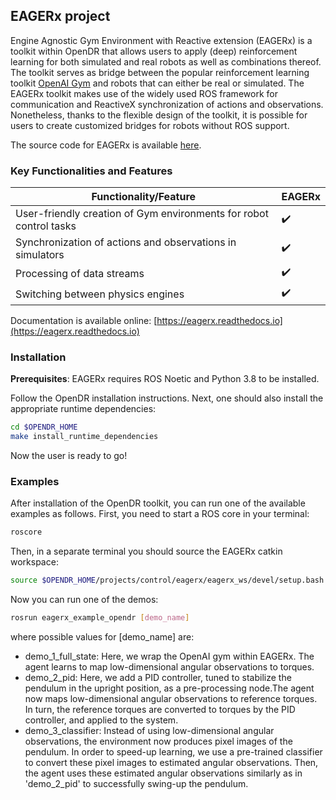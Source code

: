 ## EAGERx project

Engine Agnostic Gym Environment with Reactive extension (EAGERx) is a toolkit within OpenDR that allows users to apply (deep) reinforcement learning for both simulated and real robots as well as combinations thereof.
The toolkit serves as bridge between the popular reinforcement learning toolkit [OpenAI Gym](https://gym.openai.com/) and robots that can either be real or simulated.
The EAGERx toolkit makes use of the widely used ROS framework for communication and ReactiveX synchronization of actions and observations.
Nonetheless, thanks to the flexible design of the toolkit, it is possible for users to create customized bridges for robots without ROS support.

The source code for EAGERx is available [here](https://github.com/eager-dev/eagerx).

### Key Functionalities and Features


| **Functionality/Feature**                                           | **EAGERx**         |
| ------------------------------------------------------------------- | -------------------|
| User-friendly creation of Gym environments for robot control tasks  | :heavy_check_mark: |
| Synchronization of actions and observations in simulators           | :heavy_check_mark: |
| Processing of data streams                                          | :heavy_check_mark: |
| Switching between physics engines                                   | :heavy_check_mark: |

Documentation is available online: [https://eagerx.readthedocs.io](https://eagerx.readthedocs.io)


### Installation

**Prerequisites**: EAGERx requires ROS Noetic and Python 3.8 to be installed.

Follow the OpenDR installation instructions.
Next, one should also install the appropriate runtime dependencies:

```bash
cd $OPENDR_HOME
make install_runtime_dependencies
```

Now the user is ready to go!

### Examples

After installation of the OpenDR toolkit, you can run one of the available examples as follows.
First, you need to start a ROS core in your terminal:

```bash
roscore
```

Then, in a separate terminal you should source the EAGERx catkin workspace:

```bash
source $OPENDR_HOME/projects/control/eagerx/eagerx_ws/devel/setup.bash
```

Now you can run one of the demos:

```bash
rosrun eagerx_example_opendr [demo_name]
```
where possible values for [demo_name] are:
- demo_1_full_state: Here, we wrap the OpenAI gym within EAGERx. The agent learns to map low-dimensional angular observations to torques.
- demo_2_pid: Here, we add a PID controller, tuned to stabilize the pendulum in the upright position, as a pre-processing node.The agent now maps low-dimensional angular observations to reference torques. In turn, the reference torques are converted to torques by the PID controller, and applied to the system.
- demo_3_classifier: Instead of using low-dimensional angular observations, the environment now produces pixel images of the pendulum. In order to speed-up learning, we use a pre-trained classifier to convert these pixel images to estimated angular observations. Then, the agent uses these estimated angular observations similarly as in 'demo_2_pid' to successfully swing-up the pendulum.
